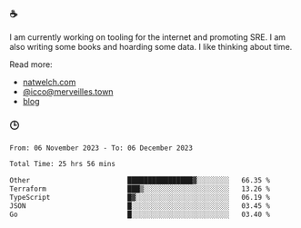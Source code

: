 ### ☕

I am currently working on tooling for the internet and promoting SRE. I am also writing some books and hoarding some data. I like thinking about time. 

Read more:

 - [natwelch.com](https://natwelch.com)
 - [@icco@merveilles.town](https://merveilles.town/@icco)
 - [blog](https://writing.natwelch.com)

### 🕒

<!--START_SECTION:waka-->

```txt
From: 06 November 2023 - To: 06 December 2023

Total Time: 25 hrs 56 mins

Other                        ████████████████▓░░░░░░░░   66.35 %
Terraform                    ███▒░░░░░░░░░░░░░░░░░░░░░   13.26 %
TypeScript                   █▓░░░░░░░░░░░░░░░░░░░░░░░   06.19 %
JSON                         █░░░░░░░░░░░░░░░░░░░░░░░░   03.45 %
Go                           █░░░░░░░░░░░░░░░░░░░░░░░░   03.40 %
```

<!--END_SECTION:waka-->
